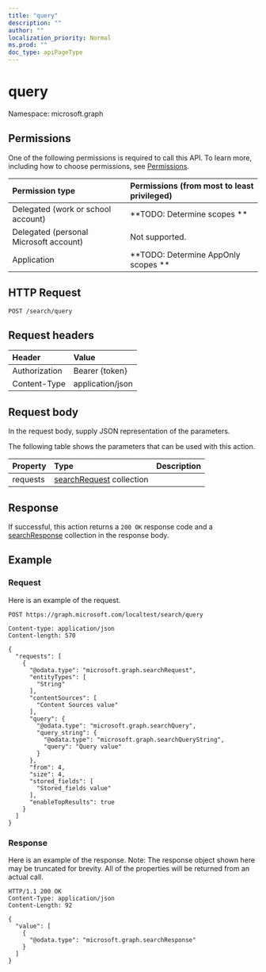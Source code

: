 ```yaml
---
title: "query"
description: ""
author: ""
localization_priority: Normal
ms.prod: ""
doc_type: apiPageType
---
```


# query

Namespace: microsoft.graph



## Permissions
One of the following permissions is required to call this API. To learn more, including how to choose permissions, see [Permissions](/concepts/permissions-reference.md).

|Permission type|Permissions (from most to least privileged)|
|:---|:---|
|Delegated (work or school account)|**TODO: Determine scopes **|
|Delegated (personal Microsoft account)|Not supported.|
|Application|**TODO: Determine AppOnly scopes **|

## HTTP Request
<!-- {
  "blockType": "ignored"
}
-->
``` http
POST /search/query
```

## Request headers
|Header|Value|
|:---|:---|
|Authorization|Bearer {token}|
|Content-Type|application/json|

## Request body
In the request body, supply JSON representation of the parameters.

The following table shows the parameters that can be used with this action.

|Property|Type|Description|
|:---|:---|:---|
|requests|[searchRequest](../resources/searchrequest.md) collection||



## Response
If successful, this action returns a `200 OK` response code and a [searchResponse](../resources/searchresponse.md) collection in the response body.

## Example

### Request
Here is an example of the request.
<!-- {
  "blockType": "request",
  "name": "search_query"
}
-->
``` http
POST https://graph.microsoft.com/localtest/search/query

Content-type: application/json
Content-length: 570

{
  "requests": [
    {
      "@odata.type": "microsoft.graph.searchRequest",
      "entityTypes": [
        "String"
      ],
      "contentSources": [
        "Content Sources value"
      ],
      "query": {
        "@odata.type": "microsoft.graph.searchQuery",
        "query_string": {
          "@odata.type": "microsoft.graph.searchQueryString",
          "query": "Query value"
        }
      },
      "from": 4,
      "size": 4,
      "stored_fields": [
        "Stored_fields value"
      ],
      "enableTopResults": true
    }
  ]
}
```

### Response
Here is an example of the response. Note: The response object shown here may be truncated for brevity. All of the properties will be returned from an actual call.
<!-- {
  "blockType": "response",
  "truncated": true,
  "@odata.type": "collection(microsoft.graph.searchresponse)"
}
-->
``` http
HTTP/1.1 200 OK
Content-Type: application/json
Content-Length: 92

{
  "value": [
    {
      "@odata.type": "microsoft.graph.searchResponse"
    }
  ]
}
```

